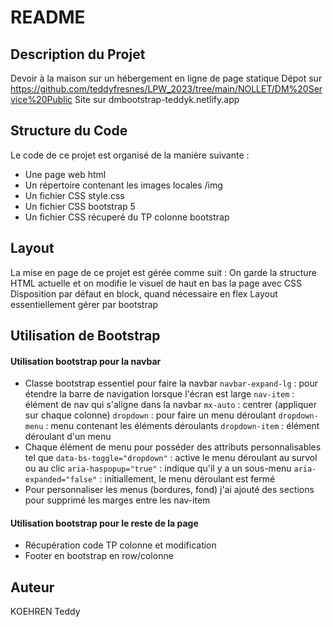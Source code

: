 # README

## Description du Projet

Devoir à la maison sur un hébergement en ligne de page statique
Dépot sur https://github.com/teddyfresnes/LPW_2023/tree/main/NOLLET/DM%20Service%20Public
Site sur dmbootstrap-teddyk.netlify.app


## Structure du Code

Le code de ce projet est organisé de la manière suivante :

- Une page web html
- Un répertoire contenant les images locales /img
- Un fichier CSS style.css
- Un fichier CSS bootstrap 5
- Un fichier CSS récuperé du TP colonne bootstrap


## Layout

La mise en page de ce projet est gérée comme suit :
On garde la structure HTML actuelle et on modifie le visuel de haut en bas la page avec CSS
Disposition par défaut en block, quand nécessaire en flex
Layout essentiellement gérer par bootstrap


## Utilisation de Bootstrap

#### Utilisation bootstrap pour la navbar

- Classe bootstrap essentiel pour faire la navbar
`navbar-expand-lg` : pour étendre la barre de navigation lorsque l'écran est large
`nav-item` : élément de nav qui s'aligne dans la navbar
`mx-auto` : centrer (appliquer sur chaque colonne)
`dropdown` : pour faire un menu déroulant
`dropdown-menu` : menu contenant les éléments déroulants
`dropdown-item` : élément déroulant d'un menu
- Chaque élément de menu pour posséder des attributs personnalisables tel que
`data-bs-toggle="dropdown"` : active le menu déroulant au survol ou au clic
`aria-haspopup="true"` : indique qu'il y a un sous-menu
`aria-expanded="false"` : initiallement, le menu déroulant est fermé
- Pour personnaliser les menus (bordures, fond) j'ai ajouté des sections pour supprimé les marges entre les nav-item

#### Utilisation bootstrap pour le reste de la page

- Récupération code TP colonne et modification
- Footer en bootstrap en row/colonne


## Auteur

KOEHREN Teddy
